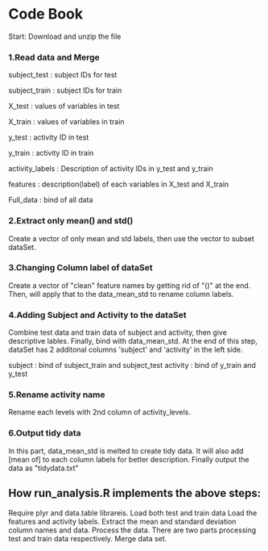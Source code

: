 # Code Book

Start: Download and unzip the file

### 1.Read data and Merge
subject_test : subject IDs for test

subject_train : subject IDs for train

X_test : values of variables in test

X_train : values of variables in train

y_test : activity ID in test

y_train : activity ID in train

activity_labels : Description of activity IDs in y_test and y_train

features : description(label) of each variables in X_test and X_train

Full_data : bind of all data

### 2.Extract only mean() and std()
Create a vector of only mean and std labels, then use the vector to subset dataSet.

### 3.Changing Column label of dataSet
Create a vector of "clean" feature names by getting rid of "()" at the end. Then, will apply that to the data_mean_std to rename column labels.

### 4.Adding Subject and Activity to the dataSet
Combine test data and train data of subject and activity, then give descriptive lables. Finally, bind with data_mean_std. At the end of this step, dataSet has 2 additonal columns 'subject' and 'activity' in the left side.

subject : bind of subject_train and subject_test
activity : bind of y_train and y_test

### 5.Rename activity name
Rename each levels with 2nd column of activity_levels. 

### 6.Output tidy data
In this part, data_mean_std is melted to create tidy data. It will also add [mean of] to each column labels for better description. Finally output the data as "tidydata.txt"

## How run_analysis.R implements the above steps:
Require plyr and data.table librareis.
Load both test and train data
Load the features and activity labels.
Extract the mean and standard deviation column names and data.
Process the data. There are two parts processing test and train data respectively.
Merge data set.